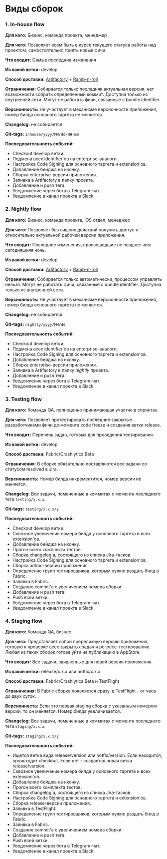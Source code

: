 # Виды сборок

### 1. In-house flow

**Для кого:** Бизнес, команда проекта, менеджер

**Для чего:** Позволяет всем быть в курсе текущего статуса работы над проектом, самостоятельно гонять новые фичи.

**Что входит:** Самые последние изменения

**Из какой ветки:** develop

**Способ доставки:** [Artifactory](https://www.jfrog.com/artifactory/) + [Ramb-n-roll](https://github.com/rambler-digital-solutions/rambnroll)

**Ограничения:** Собирается только последняя актуальная версия, нет возможности собрать определенный коммит. Доступна только из внутренней сети. Могут не работать фичи, связанные с bundle identifier.

**Версионность:** Не участвует в механизме версионности приложения, номер билда основного таргета не меняется.

**Changelog:** не собирается

**Git-tags:** `inhouse/yyyy/MM/dd/HH-mm`

**Последовательность событий:**

- Checkout develop ветки. 
- Подмена всех identifier'ов на enterprise-аналоги. 
- Настройка Code Signing для основного таргета и extension'ов. 
- Добавление бейджа на иконку. 
- Сборка enterprise-версии приложения. 
- Заливка в Artifactory в папку проекта. 
- Добавление и push тега. 
- Уведомление через бота в Telegram-чат. 
- Уведомление в канал проекта в Slack. 

### 2. Nightly flow

**Для кого:** Бизнес, команда проекта, iOS отдел, менеджер

**Для чего:** Позволяет без лишних действий получить доступ к относительно актуальной рабочей версии приложения.

**Что входит:** Последние изменения, произошедшие не позднее чем сегодняшняя ночь.

**Из какой ветки:** develop

**Способ доставки:** [Artifactory](https://www.jfrog.com/artifactory/) + [Ramb-n-roll](https://github.com/rambler-digital-solutions/rambnroll)

**Ограничения:** Собирается только автоматически, процессом управлять нельзя. Могут не работать фичи, связанные с bundle identifier. Доступна только из внутренней сети.

**Версионность:** Не участвует в механизме версионности приложения, номер билда основного таргета не меняется.

**Changelog:** не собирается

**Git-tags:** `nightly/yyyy/MM/dd`

**Последовательность событий:**

- Checkout develop ветки. 
- Подмена всех identifier'ов на enterprise-аналоги. 
- Настройка Code Signing для основного таргета и extension'ов. 
- Добавление бейджа на иконку. 
- Сборка enterprise-версии приложения. 
- Заливка в Artifactory в папку *nightly* проекта. 
- Добавление и push тега. 
- Уведомление через бота в Telegram-чат. 
- Уведомление в канал проекта в Slack. 

### 3. Testing flow

**Для кого:** Команда QA, полноценно принимающая участие в спринтах.

**Для чего:** Позволяет протестировать последние закрытые разработчиками фичи до момента code freeze и создания ветки release.

**Что входит:** Перечень задач, готовых для проведения тестирования.

**Из какой ветки:** develop

**Способ доставки:** Fabric/Crashlytics Beta

**Ограничения:** В сборке обязательно поставляются все задачи со статусом resolved в Jira.

**Версионность:** Номер билда инкрементится, номер версии не меняется.

**Changelog:** Все задачи, помеченные в коммитах с момента последнего тега `testing/x.x.x`.

**Git-tags:** `testing/x.x.x/y`

**Последовательность событий:**

- Checkout develop ветки. 
- Сквозное увеличение номера билда у основного таргета и всех extension'ов. 
- Добавление бейджа на иконку. 
- Прогон всего комплекта тестов. 
- Сборка changelog'а, состоящего из списка Jira-тасков. 
- Настройка Code Signing для основного таргета и extension'ов. 
- Сборка adhoc-версии приложения. 
- Определение групп тестировщиков, которым нужно раздать билд в Fabric. 
- Заливка в Fabric. 
- Создание commit'а с увеличением номера сборки. 
- Добавление и push тега. 
- Push всей ветки. 
- Уведомление через бота в Telegram-чат. 
- Уведомление в канал проекта в Slack. 

### 4. Staging flow

**Для кого:** Команда QA, бизнес.

**Для чего:** Представляет собой пререлизную версию приложения, готовую к проверке всех закрытых задач и регресс-тестированию. Любая из таких сборок готова уйти на публикацию в AppStore.

**Что входит:** Все задачи, заявленные для новой версии приложения.

**Из какой ветки:** release/x.x.x или hotfix/x.x.x

**Способ доставки:** Fabric/Crashlytics Beta и TestFlight

**Ограничения:** В Fabric сборка появляется сразу, в TestFlight - от часа до двух суток.

**Версионность:** Если это первая staging сборка с указанным номером версии, то он меняется. Номер билда увеличивается.

**Changelog:** Все задачи, помеченные в коммитах с момента последнего тега `staging/x.x.x`.

**Git-tags:** `staging/x.x.x/y`

**Последовательность событий:**

- Ищется ветка вида release/version или hotfix/version. Если находится, происходит checkout. Если нет - создается новая ветка release/version.
- Сквозное увеличение номера билда у основного таргета и всех extension'ов. 
- Добавление бейджа на иконку. 
- Прогон всего комплекта тестов. 
- Сборка changelog'а, состоящего из списка Jira-тасков. 
- Настройка Code Signing для основного таргета и extension'ов. 
- Сборка release-версии приложения. 
- Заливка в TestFlight. 
- Определение групп тестировщиков, которым нужно раздать билд в Fabric. 
- Заливка в Fabric. 
- Создание commit'а с увеличением номера сборки. 
- Добавление и push тега. 
- Push всей ветки. 
- Уведомление через бота в Telegram-чат. 
- Уведомление в канал проекта в Slack. 
